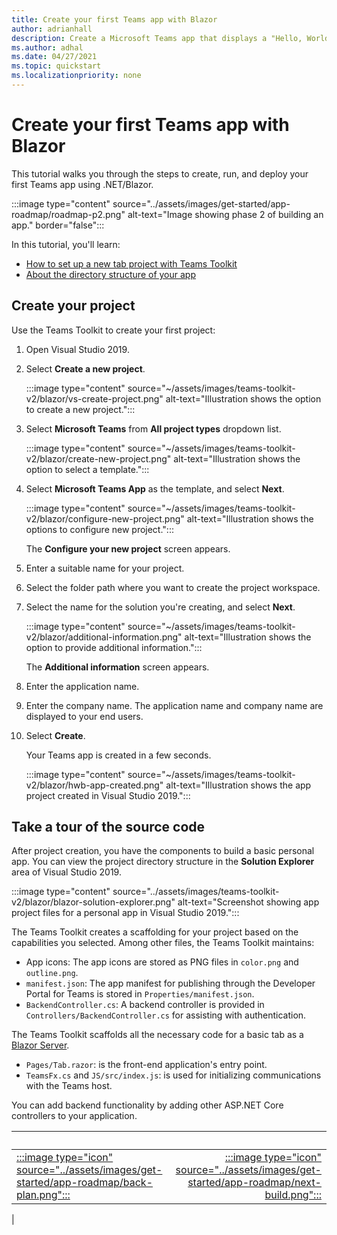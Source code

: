 ```yaml
---
title: Create your first Teams app with Blazor
author: adrianhall
description: Create a Microsoft Teams app that displays a "Hello, World!" message using the Microsoft Teams Toolkit and .NET Blazor.
ms.author: adhal
ms.date: 04/27/2021
ms.topic: quickstart
ms.localizationpriority: none
---
```


# Create your first Teams app with Blazor

This tutorial walks you through the steps to create, run, and deploy your first Teams app using .NET/Blazor.

:::image type="content" source="../assets/images/get-started/app-roadmap/roadmap-p2.png" alt-text="Image showing phase 2 of building an app." border="false":::

In this tutorial, you'll learn:
- [How to set up a new tab project with Teams Toolkit](#create-your-project)
- [About the directory structure of your app](#take-a-tour-of-the-source-code)

## Create your project

Use the Teams Toolkit to create your first project:

1. Open Visual Studio 2019.
1. Select **Create a new project**.

    :::image type="content" source="~/assets/images/teams-toolkit-v2/blazor/vs-create-project.png" alt-text="Illustration shows the option to create a new project.":::

1. Select **Microsoft Teams** from **All project types** dropdown list.  
    
    :::image type="content" source="~/assets/images/teams-toolkit-v2/blazor/create-new-project.png" alt-text="Illustration shows the option to select a template.":::

1. Select **Microsoft Teams App** as the template, and select **Next**.
    
    :::image type="content" source="~/assets/images/teams-toolkit-v2/blazor/configure-new-project.png" alt-text="Illustration shows the options to configure new project.":::
    
    The **Configure your new project** screen appears.

1. Enter a suitable name for your project.

1. Select the folder path where you want to create the project workspace.

1. Select the name for the solution you're creating, and select **Next**.
    
    :::image type="content" source="~/assets/images/teams-toolkit-v2/blazor/additional-information.png" alt-text="Illustration shows the option to provide additional information.":::

    The **Additional information** screen appears.

1. Enter the application name.

1. Enter the company name.
   The application name and company name are displayed to your end users.

1. Select **Create**. 
    
    Your Teams app is created in a few seconds.
    
    :::image type="content" source="~/assets/images/teams-toolkit-v2/blazor/hwb-app-created.png" alt-text="Illustration shows the app project created in Visual Studio 2019.":::

## Take a tour of the source code

After project creation, you have the components to build a basic personal app. You can view the project directory structure in the **Solution Explorer** area of Visual Studio 2019.

:::image type="content" source="../assets/images/teams-toolkit-v2/blazor/blazor-solution-explorer.png" alt-text="Screenshot showing app project files for a personal app in Visual Studio 2019.":::

The Teams Toolkit creates a scaffolding for your project based on the capabilities you selected. Among other files, the Teams Toolkit maintains:

- App icons: The app icons are stored as PNG files in `color.png` and `outline.png`.
- `manifest.json`: The app manifest for publishing through the Developer Portal for Teams is stored in `Properties/manifest.json`.
- `BackendController.cs`: A backend controller is provided in `Controllers/BackendController.cs` for assisting with authentication.

The Teams Toolkit scaffolds all the necessary code for a basic tab as a [Blazor Server](/aspnet/core/blazor).

- `Pages/Tab.razor`: is the front-end application's entry point.
- `TeamsFx.cs` and `JS/src/index.js`: is used for initializing communications with the Teams host.

You can add backend functionality by adding other ASP.NET Core controllers to your application.

| &nbsp; | &nbsp; |
|:--- | ---:|
|[:::image type="icon" source="../assets/images/get-started/app-roadmap/back-plan.png":::](blazor-app-prerequisites.md) | [:::image type="icon" source="../assets/images/get-started/app-roadmap/next-build.png":::](build-blazor-teams-app.md)|
|